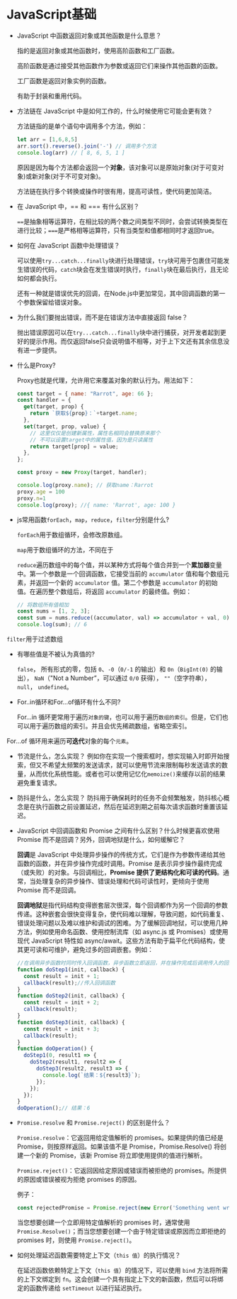 # JavaScript基础

* JavaScript 中函数返回对象或其他函数是什么意思？

  指的是返回对象或其他函数时，使用高阶函数和工厂函数。

  高阶函数是通过接受其他函数作为参数或返回它们来操作其他函数的函数。

  工厂函数是返回对象实例的函数。

  有助于封装和重用代码。

* 方法链在 JavaScript 中是如何工作的，什么时候使用它可能会更有效？
  
  方法链指的是单个语句中调用多个方法，例如：

    ```js
    let arr = [1,6,8,5]
    arr.sort().reverse().join('-') // 调用多个方法
    console.log(arr) // [ 8, 6, 5, 1 ]
    ```

  原因是因为每个方法都会返回一个**对象**，该对象可以是原始对象(对于可变对象)或新对象(对于不可变对象)。
  
  方法链在执行多个转换或操作时很有用，提高可读性，使代码更加简洁。

* 在 JavaScript 中，== 和 === 有什么区别？
  
  `==`是抽象相等运算符，在相比较的两个数之间类型不同时，会尝试转换类型在进行比较；`===`是严格相等运算符，只有当类型和值都相同时才返回true。

* 如何在 JavaScript 函数中处理错误？

  可以使用`try...catch...finally`块进行处理错误，`try`块可用于包裹住可能发生错误的代码，`catch`块会在发生错误时执行，`finally`块在最后执行，且无论如何都会执行。

  还有一种就是错误优先的回调，在Node.js中更加常见，其中回调函数的第一个参数保留给错误对象。

* 为什么我们要抛出错误，而不是在错误方法中直接返回 false？

  抛出错误原因可以在`try...catch...finally`块中进行捕获，对开发者起到更好的提示作用。而仅返回false只会说明值不相等，对于上下文还有其余信息没有进一步提供。

* 什么是Proxy?

  Proxy也就是代理，允许用它来覆盖对象的默认行为。用法如下：

  ```js
  const target = { name: "Rarrot", age: 66 };
  const handler = {
    get(target, prop) {
      return `获取${prop}：`+target.name;
    },
    set(target, prop, value) {
      // 这里仅仅是创建新属性，属性名相同会替换原来那个
      // 不可以设置target中的属性值，因为是只读属性
      return target[prop] = value;
    },
  };

  const proxy = new Proxy(target, handler);

  console.log(proxy.name); // 获取name：Rarrot
  proxy.age = 100
  proxy.n=1
  console.log(proxy); //{ name: 'Rarrot', age: 100 }
  ```

* js常用函数`forEach`，`map`，`reduce`，`filter`分别是什么?

  `forEach`用于数组循环，会修改原数组。

  `map`用于数组循环的方法，不同在于

  `reduce`遍历数组中的每个值，并以某种方式将每个值合并到一个**累加器**变量中。第一个参数是一个回调函数，它接受当前的 `accumulator` 值和每个数组元素，并返回一个新的 `accumulator` 值。第二个参数是 `accumulator` 的初始值。在遍历整个数组后，将返回 `accumulator` 的最终值。例如：

  ```js
  // 将数组所有值相加
  const nums = [1, 2, 3];
  const sum = nums.reduce((accumulator, val) => accumulator + val, 0);
  console.log(sum); // 6
  ```

`filter`用于过滤数组

* 有哪些值是不被认为真值的?

  `false`，
  所有形式的零，包括 `0`、`-0`（`0/-1` 的输出）和 `0n`（`BigInt(0)` 的输出），
  `NaN`（"Not a Number”，可以通过 `0/0` 获得），
  `""`（空字符串），
  `null`，
  `undefined`。

* For..in循环和For...of循环有什么不同?

  For...in 循环更常用于遍历`对象的键`，也可以用于遍历`数组的索引`。但是，它们也可以用于遍历数组的索引。并且会优先稀疏数组，省略空索引。

For...of 循环用来遍历**可迭代**对象的每个`元素`。

* 节流是什么，怎么实现？
  例如你在实现一个搜索框时，想实现输入时即开始搜索，但又不希望太频繁的发送请求，就可以使用节流来限制每秒发送请求的数量，从而优化系统性能。或者也可以使用记忆化`memoize()`来缓存以前的结果避免重复请求。


* 防抖是什么，怎么实现？
  防抖用于确保耗时的任务不会频繁触发，防抖核心概念是在执行函数之前设置延迟，然后在延迟到期之前每次请求函数时重置该延迟。

* JavaScript 中回调函数和 Promise 之间有什么区别？什么时候更喜欢使用 Promise 而不是回调？另外，回调地狱是什么，如何缓解它？

  **回调**是 JavaScript 中处理异步操作的传统方式，它们是作为参数传递给其他函数的函数，并在异步操作完成时调用。Promise 是表示异步操作最终完成（或失败）的对象。与回调相比，**Promise 提供了更结构化和可读的代码**。通常，当处理复杂的异步操作、错误处理和代码可读性时，更倾向于使用 Promise 而不是回调。

  **回调地狱**是指代码结构变得嵌套层次很深，每个回调都作为另一个回调的参数传递。这种嵌套会很快变得复杂，使代码难以理解，导致问题，如代码重复、错误处理问题以及难以维护和调试的困难。为了缓解回调地狱，可以使用几种方法，例如使用命名函数、使用控制流库（如 async.js 或 Promises）或使用现代 JavaScript 特性如 async/await。这些方法有助于扁平化代码结构，使其更可读和可维护，避免过多的回调嵌套。例如：
  ```js
  //在调用异步函数时同时传入回调函数，异步函数立即返回，并在操作完成后调用传入的回调
  function doStep1(init, callback) {
    const result = init + 1;
    callback(result);//传入回调函数
  }
  function doStep2(init, callback) {
    const result = init + 2;
    callback(result);
  }
  function doStep3(init, callback) {
    const result = init + 3;
    callback(result);
  }
  function doOperation() {
    doStep1(0, result1 => {
      doStep2(result1, result2 => {
        doStep3(result2, result3 => {
          console.log(`结果：${result3}`);
        });
      });
    });
  }
  doOperation();// 结果：6
  ```


* `Promise.resolve` 和 `Promise.reject()` 的区别是什么？

  `Promise.resolve`：它返回用给定值解析的 promises。如果提供的值已经是 Promise，则按原样返回。如果该值不是 Promise，Promise.Resolve() 将创建一个新的 Promise，该新 Promise 将立即使用提供的值进行解析。

  `Promise.reject()`：它返回因给定原因或错误而被拒绝的 promises。所提供的原因或错误被视为拒绝 promises 的原因。

  例子：
  ```js
  const rejectedPromise = Promise.reject(new Error('Something went wrong'));
  ```
  当您想要创建一个立即用特定值解析的 promises 时，通常使用 `Promise.Resolve()`；而当您想要创建一个由于特定错误或原因而立即拒绝的 promises 时，则使用 `Promise.reject()`。


* 如何处理延迟函数需要特定上下文（`this 值`）的执行情况？

  在延迟函数依赖特定上下文（`this 值`）的情况下，可以使用 `bind` 方法将所需的上下文绑定到 `fn`。这会创建一个具有指定上下文的新函数，然后可以将绑定的函数传递给 `setTimeout` 以进行延迟执行。

